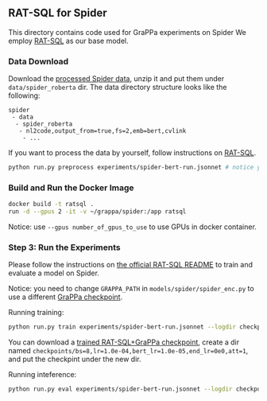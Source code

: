 ## RAT-SQL for Spider
This directory contains code used for GraPPa experiments on Spider We employ [RAT-SQL](https://github.com/microsoft/rat-sql) as our base model.


### Data Download

Download the [processed Spider data](https://drive.google.com/file/d/1QIM1VswEvbYhUK3mP8f3ed0ZDGrCj1SK/view?usp=sharing), unzip it and put them under `data/spider_roberta` dir. The data directory structure looks like the following:

```
spider
 - data
  - spider_roberta
   - nl2code,output_from=true,fs=2,emb=bert,cvlink
    - ...
```

If you want to process the data by yourself, follow instructions on [RAT-SQL](https://github.com/microsoft/rat-sql).

``` bash
python run.py preprocess experiments/spider-bert-run.jsonnet # notice you first need to download the original spider data and put them in data/spider_roberta dir
```

### Build and Run the Docker Image

``` bash
docker build -t ratsql .
run -d --gpus 2 -it -v ~/grappa/spider:/app ratsql
```
Notice: use `--gpus number_of_gpus_to_use` to use GPUs in docker container.


### Step 3: Run the Experiments

Please follow the instructions on [the official RAT-SQL README](https://github.com/microsoft/rat-sql#step-3-run-the-experiments) to train and evaluate a model on Spider.

Notice: you need to change `GRAPPA_PATH` in `models/spider/spider_enc.py` to use a different [GraPPa checkpoint](https://drive.google.com/file/d/1WHTrcCqNNxSdIJCpddBApKIDFKvYscPB/view?usp=sharing).

Running training:
``` bash
python run.py train experiments/spider-bert-run.jsonnet --logdir checkpoints
```

You can download a [trained RAT-SQL+GraPPa checkpoint](https://drive.google.com/file/d/1f8YJ2A1l9tat8PtZ6MukTG19RH_PcT5-/view?usp=sharing), create a dir named `checkpoints/bs=8,lr=1.0e-04,bert_lr=1.0e-05,end_lr=0e0,att=1`, and put the checkpint under the new dir.

Running inteference:
``` bash
python run.py eval experiments/spider-bert-run.jsonnet --logdir checkpoints
```
